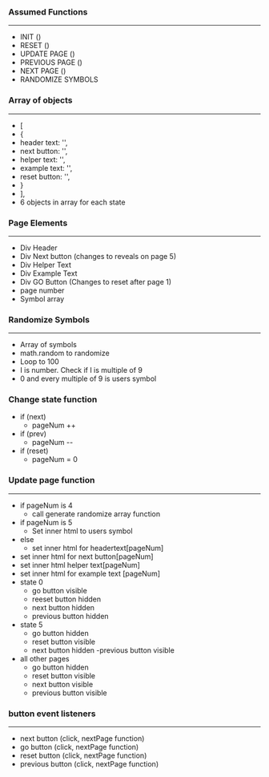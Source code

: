 ### Assumed Functions
---
* INIT ()
* RESET ()
* UPDATE PAGE ()
* PREVIOUS PAGE ()
* NEXT PAGE ()
* RANDOMIZE SYMBOLS

### Array of objects
---
* [
*   {
*    header text: '',
*    next button: '',
*    helper text: '',
*    example text: '',
*    reset button: '',
*    }
*    ],
*   6 objects in array for each state
### Page Elements
---
* Div Header
* Div Next button (changes to reveals on page 5)
* Div Helper Text
* Div Example Text
* Div GO Button (Changes to reset after page 1)
* page number
* Symbol array

### Randomize Symbols
---
* Array of symbols
* math.random to randomize
* Loop to 100
* I is number. Check if I is multiple of 9
* 0 and every multiple of 9 is users symbol

### Change state function
* if (next)
    - pageNum ++
* if (prev)
    - pageNum --
* if (reset)
    - pageNum = 0

### Update page function
---
* if pageNum is 4
    - call generate randomize array function
*  if pageNum is 5
    - Set inner html to users symbol
* else 
    - set inner html for headertext[pageNum]    
* set inner html for next button[pageNum]
* set inner html helper text[pageNum]
* set inner html for example text [pageNum]
* state 0
    - go button visible
    - reeset button hidden
    - next button hidden
    - previous button hidden
* state 5
    - go button hidden
    - reset button visible
    - next button hidden
    -previous button visible
*   all other pages
    - go button hidden
    - reset button visible
    - next button visible
    - previous button visible

### button event listeners
---
* next button (click, nextPage function)
* go button (click, nextPage function)
* reset button (click, nextPage function)
* previous button (click, nextPage function)